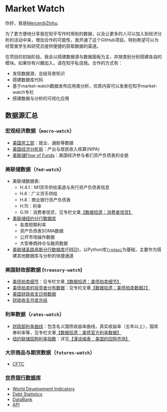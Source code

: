 # Market Watch

你好，我是[Mercer@Zhihu](https://www.zhihu.com/people/daleige). 

为了更方便地分享我在知乎写作时用到的数据，以及让更多的人可以加入到经济分析的活动中来，增加合作的可能性，我开通了这个GitHub项目。特别希望可以为经管类学生和研究员提供便捷的获取数据的渠道。

在项目的初始阶段，我会以搭建数据源与数据面板为主，并按类别分别搭建各自的模块。如果你有兴趣加入，请在知乎私信我。合作的方式有：
- 发现数据源，总结背景知识
- 搭建数据库代码
- 基于market-watch数据发布应用类分析，优质内容可以发表在知乎market-watch专栏
- 搭建数据与分析的可视化应用

## 数据源汇总

### 宏观经济数据（`macro-watch`）
- [美国劳工部](https://www.bls.gov/bls/newsrels.htm#major)：就业、通胀等数据
- [美国经济分析局](https://www.bea.gov/data)：产出与居民收入核算(NIPA)
- [美联储Flow of Funds](https://www.federalreserve.gov/releases/z1)：美国经济参与者们资产负债表的全貌

### 美联储数据（`fed-watch`）
- 美联储数据表: 
  - H.4.1：M1货币供给渠道与央行资产负债表信息
  - H.6：广义货币供给
  - H.8：商业银行资产负债表
  - H.15：利率
  - G.19：消费者信贷，见专栏文章[【数据拾遗：消费者信贷】](https://zhuanlan.zhihu.com/p/526754098)
- [美联储纽约分行数据库](https://www.newyorkfed.org/markets/data-hub)
  - 各类短期利率
  - 资产负债表SOMA数据
  - 公开市场操作数据
  - 大型券商持仓与融资数据
- [美联储圣路易斯分行数据库(FRED)](https://fred.stlouisfed.org/)，以Python库[`fredapi`](https://github.com/mortada/fredapi)为基础，主要作为搭建其他数据库与分析的快捷通道
  
### 美国财政部数据 (`treasury-watch`)
- [美债拍卖细节](https://www.treasurydirect.gov/instit/annceresult/annceresult.htm)：见专栏文章[【数据拾遗：美债拍卖细节】](https://zhuanlan.zhihu.com/p/514668515)
- [美债拍卖的投资者分布数据](https://home.treasury.gov/data/investor-class-auction-allotments)：见专栏文章[【数据拾遗：美债拍卖数据2】](https://zhuanlan.zhihu.com/p/516037009)
- [美国财政收支日频数据](https://fiscal.treasury.gov/reports-statements/dts/index.html)
- [财政收支月度总结](https://fiscal.treasury.gov/reports-statements/mts/#:~:text=The%20Monthly%20Treasury%20Statement%20summarizes,Budget%20of%20the%20U.S.%20Government.&text=The%20MTS%20presents%20a%20summary,Surplus%20or%20deficit)

### 利率数据（`rates-watch`）
- [财政部利率曲线](https://home.treasury.gov/policy-issues/financing-the-government/interest-rate-statistics)：包含名义国债收益率曲线，真实收益率（五年以上），国库券利率等，见专栏文章[【数据拾遗：美债官方利率数据】](https://www.zhihu.com/column/c_1509153964662263808)
- [纽约联储回购利率指数](https://www.newyorkfed.org/markets/data-hub)：详见[【漫谈缩表：美国的回购市场】](https://zhuanlan.zhihu.com/p/463721684)

### 大宗商品与期货数据（`futures-watch`）

- [CFTC](https://www.cftc.gov/MarketReports/index.htm)

### [世界银行数据库](https://data.worldbank.org/)
- [World Development Indicators](https://datatopics.worldbank.org/world-development-indicators/)
- [Debt Statistics](https://www.worldbank.org/en/programs/debt-statistics/statistics)
- [DataBank](https://databank.worldbank.org/home.aspx)
- [API](https://datahelpdesk.worldbank.org/knowledgebase/articles/898581-api-basic-call-structure)
